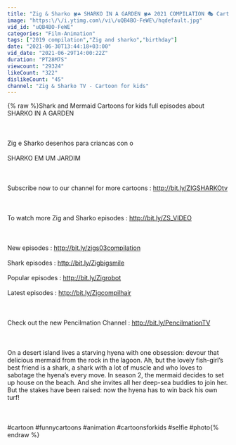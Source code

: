 ```yaml
---
title: "Zig & Sharko 🍀☘ SHARKO IN A GARDEN 🍀☘ 2021 COMPILATION 🎭 Cartoons for Children"
image: "https:\/\/i.ytimg.com\/vi\/uQB4BO-FeWE\/hqdefault.jpg"
vid_id: "uQB4BO-FeWE"
categories: "Film-Animation"
tags: ["2019 compilation","Zig and sharko","birthday"]
date: "2021-06-30T13:44:18+03:00"
vid_date: "2021-06-29T14:00:22Z"
duration: "PT28M7S"
viewcount: "29324"
likeCount: "322"
dislikeCount: "45"
channel: "Zig & Sharko TV - Cartoon for kids"
---
```

{% raw %}Shark and Mermaid Cartoons for kids full episodes about SHARKO IN A GARDEN<br /><br /><br /><br />Zig e Sharko desenhos para criancas con o <br /><br />SHARKO EM UM JARDIM<br /><br /><br /><br />Subscribe now to our channel for more cartoons : <a rel="nofollow" target="blank" href="http://bit.ly/ZIGSHARKOtv">http://bit.ly/ZIGSHARKOtv</a><br /><br /><br /><br />To watch more Zig and Sharko episodes : <a rel="nofollow" target="blank" href="http://bit.ly/ZS_VIDEO">http://bit.ly/ZS_VIDEO</a><br /><br /><br /><br />New episodes : <a rel="nofollow" target="blank" href="http://bit.ly/zigs03compilation">http://bit.ly/zigs03compilation</a><br /><br />Shark episodes : <a rel="nofollow" target="blank" href="http://bit.ly/Zigbigsmile">http://bit.ly/Zigbigsmile</a><br /><br />Popular episodes : <a rel="nofollow" target="blank" href="http://bit.ly/Zigrobot">http://bit.ly/Zigrobot</a><br /><br />Latest episodes : <a rel="nofollow" target="blank" href="http://bit.ly/Zigcompilhair">http://bit.ly/Zigcompilhair</a><br /><br /><br /><br />Check out the new Pencilmation Channel : <a rel="nofollow" target="blank" href="http://bit.ly/PencilmationTV">http://bit.ly/PencilmationTV</a><br /><br /><br /><br />On a desert island lives a starving hyena with one obsession: devour that delicious mermaid from the rock in the lagoon. Ah, but the lovely fish-girl’s best friend is a shark, a shark with a lot of muscle and who loves to sabotage the hyena’s every move. In season 2, the mermaid decides to set up house on the beach. And she invites all her deep-sea buddies to join her. But the stakes have been raised: now the hyena has to win back his own turf!<br /><br /><br /><br />#cartoon #funnycartoons #animation #cartoonsforkids #selfie #photo{% endraw %}
